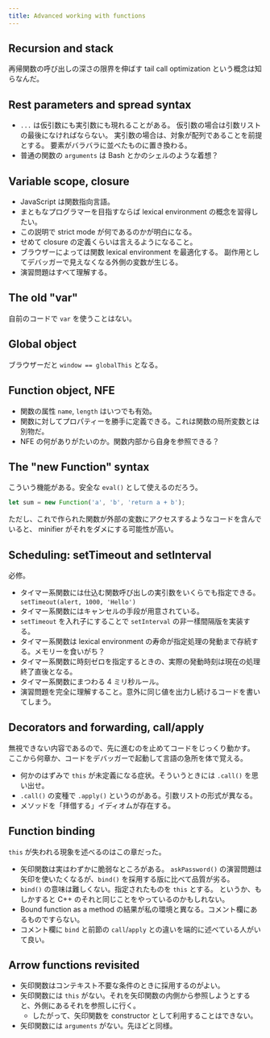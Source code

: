 ```yaml
---
title: Advanced working with functions
---
```


## Recursion and stack

再帰関数の呼び出しの深さの限界を伸ばす tail call optimization という概念は知らなんだ。

## Rest parameters and spread syntax

* `...` は仮引数にも実引数にも現れることがある。
  仮引数の場合は引数リストの最後になければならない。
  実引数の場合は、対象が配列であることを前提とする。
  要素がバラバラに並べたものに置き換わる。
* 普通の関数の `arguments` は Bash とかのシェルのような着想？

## Variable scope, closure

* JavaScript は関数指向言語。
* まともなプログラマーを目指すならば lexical environment の概念を習得したい。
* この説明で strict mode が何であるのかが明白になる。
* せめて closure の定義くらいは言えるようになること。
* ブラウザーによっては関数 lexical environment を最適化する。
  副作用としてデバッガーで見えなくなる外側の変数が生じる。
* 演習問題はすべて理解する。

## The old "var"

自前のコードで `var` を使うことはない。

## Global object

ブラウザーだと `window == globalThis` となる。

## Function object, NFE

* 関数の属性 `name`, `length` はいつでも有効。
* 関数に対してプロパティーを勝手に定義できる。これは関数の局所変数とは別物だ。
* NFE の何がありがたいのか。関数内部から自身を参照できる？

## The "new Function" syntax

こういう機能がある。安全な `eval()` として使えるのだろう。

```javascript
let sum = new Function('a', 'b', 'return a + b');
```

ただし、これで作られた関数が外部の変数にアクセスするようなコードを含んでいると、
minifier がそれをダメにする可能性が高い。

## Scheduling: setTimeout and setInterval

必修。

* タイマー系関数には仕込む関数呼び出しの実引数をいくらでも指定できる。`setTimeout(alert, 1000, 'Hello')`
* タイマー系関数にはキャンセルの手段が用意されている。
* `setTimeout` を入れ子にすることで `setInterval` の非一樣間隔版を実装する。
* タイマー系関数は lexical environment の寿命が指定処理の発動まで存続する。メモリーを食いがち？
* タイマー系関数に時刻ゼロを指定するときの、実際の発動時刻は現在の処理終了直後となる。
* タイマー系関数にまつわる 4 ミリ秒ルール。
* 演習問題を完全に理解すること。意外に同じ値を出力し続けるコードを書いてしまう。

## Decorators and forwarding, call/apply

無視できない内容であるので、先に進むのを止めてコードをじっくり動かす。
ここから何章か、コードをデバッガーで起動して言語の急所を体で覚える。

* 何かのはずみで `this` が未定義になる症状。そういうときには `.call()` を思い出せ。
* `.call()` の変種で `.apply()` というのがある。引数リストの形式が異なる。
* メソッドを「拝借する」イディオムが存在する。

## Function binding

`this` が失われる現象を述べるのはこの章だった。

* 矢印関数は実はわずかに脆弱なところがある。
  `askPassword()` の演習問題は矢印を使いたくなるが、`bind()` を採用する版に比べて品質が劣る。
* `bind()` の意味は難しくない。指定されたものを `this` とする。
  というか、もしかすると C++ のそれと同じことをやっているのかもしれない。
* Bound function as a method の結果が私の環境と異なる。コメント欄にあるものですらない。
* コメント欄に `bind` と前節の `call`/`apply` との違いを端的に述べている人がいて良い。

## Arrow functions revisited

* 矢印関数はコンテキスト不要な条件のときに採用するのがよい。
* 矢印関数には `this` がない。それを矢印関数の内側から参照しようとすると、外側にあるそれを参照しに行く。
  * したがって、矢印関数を constructor として利用することはできない。
* 矢印関数には `arguments` がない。先ほどと同様。

